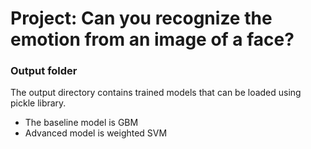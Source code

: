 # Project: Can you recognize the emotion from an image of a face?

### Output folder

The output directory contains trained models that can be loaded using pickle library.

- The baseline model is GBM
- Advanced model is weighted SVM

